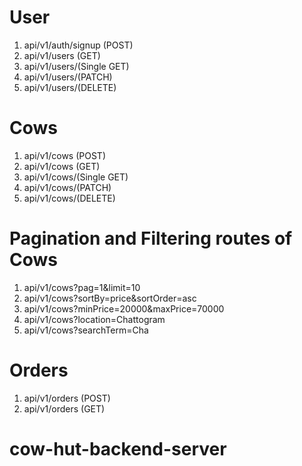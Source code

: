 # User

1. api/v1/auth/signup (POST)
2. api/v1/users (GET)
3. api/v1/users/(Single GET)
4. api/v1/users/(PATCH)
5. api/v1/users/(DELETE)

# Cows

1. api/v1/cows (POST)
2. api/v1/cows (GET)
3. api/v1/cows/(Single GET)
4. api/v1/cows/(PATCH)
5. api/v1/cows/(DELETE)

# Pagination and Filtering routes of Cows

1. api/v1/cows?pag=1&limit=10
2. api/v1/cows?sortBy=price&sortOrder=asc
3. api/v1/cows?minPrice=20000&maxPrice=70000
4. api/v1/cows?location=Chattogram
5. api/v1/cows?searchTerm=Cha

# Orders

1. api/v1/orders (POST)
2. api/v1/orders (GET)

# cow-hut-backend-server
